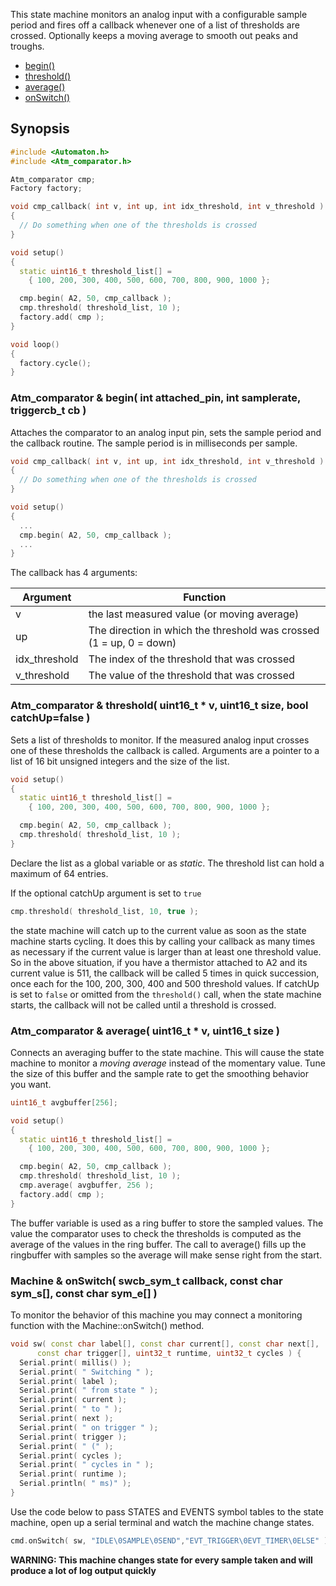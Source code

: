 This state machine monitors an analog input with a configurable sample period and fires off a callback whenever one of a list of thresholds are crossed. Optionally keeps a moving average to smooth out peaks and troughs.

* [begin()](#atm_comparator--begin-int-attached_pin-int-samplerate-triggercb_t-cb-)
* [threshold()](#atm_comparator--threshold-uint16_t--v-uint16_t-size-bool-catchupfalse-)
* [average()](#atm_comparator---average-uint16_t--v-uint16_t-size-)
* [onSwitch()](#machine--onswitch-swcb_sym_t-callback-const-char-sym_s-const-char-sym_e-)

## Synopsis ##

```c++
#include <Automaton.h>
#include <Atm_comparator.h>

Atm_comparator cmp;
Factory factory;

void cmp_callback( int v, int up, int idx_threshold, int v_threshold )
{
  // Do something when one of the thresholds is crossed
}

void setup()
{
  static uint16_t threshold_list[] = 
    { 100, 200, 300, 400, 500, 600, 700, 800, 900, 1000 }; 

  cmp.begin( A2, 50, cmp_callback );
  cmp.threshold( threshold_list, 10 );
  factory.add( cmp );
}

void loop()
{
  factory.cycle();
}
```

### Atm_comparator & begin( int attached_pin, int samplerate, triggercb_t cb ) ###

Attaches the comparator to an analog input pin, sets the sample period and the callback routine. The sample period is in milliseconds per sample.

```c++
void cmp_callback( int v, int up, int idx_threshold, int v_threshold )
{
  // Do something when one of the thresholds is crossed
}

void setup()
{
  ...
  cmp.begin( A2, 50, cmp_callback );
  ...
}
```

The callback has 4 arguments:

Argument | Function
-------- | --------
v | the last measured value (or moving average)
up  | The direction in which the threshold was crossed (1 = up, 0 = down)
idx_threshold | The index of the threshold that was crossed
v_threshold | The value of the threshold that was crossed

### Atm_comparator & threshold( uint16_t * v, uint16_t size, bool catchUp=false ) ###

Sets a list of thresholds to monitor. If the measured analog input crosses one of these thresholds the callback is called. Arguments are a pointer to a list of 16 bit unsigned integers and the size of the list.

```c++
void setup()
{
  static uint16_t threshold_list[] = 
    { 100, 200, 300, 400, 500, 600, 700, 800, 900, 1000 }; 

  cmp.begin( A2, 50, cmp_callback );
  cmp.threshold( threshold_list, 10 );
}
```
Declare the list as a global variable or as *static*. The threshold list can hold a maximum of 64 entries.

If the optional catchUp argument is set to `true`
```c++
cmp.threshold( threshold_list, 10, true );
```
the state machine will catch up to the current value as soon as the state machine starts cycling. It does this by calling your callback as many times as necessary if the current value is larger than at least one threshold value. So in the above situation, if you have a thermistor attached to A2 and its current value is 511, the callback will be called 5 times in quick succession, once each for the 100, 200, 300, 400 and 500 threshold values. If catchUp is set to `false` or omitted from the `threshold()` call, when the state machine starts, the callback will not be called until a threshold is crossed.

### Atm_comparator &  average( uint16_t * v, uint16_t size ) ###

Connects an averaging buffer to the state machine. This will cause the state machine to monitor a *moving average* instead of the momentary value. Tune the size of this buffer and the sample rate to get the smoothing behavior you want.

```c++
uint16_t avgbuffer[256];

void setup()
{
  static uint16_t threshold_list[] = 
    { 100, 200, 300, 400, 500, 600, 700, 800, 900, 1000 }; 

  cmp.begin( A2, 50, cmp_callback );
  cmp.threshold( threshold_list, 10 );
  cmp.average( avgbuffer, 256 );
  factory.add( cmp );
}
```
The buffer variable is used as a ring buffer to store the sampled values. The value the comparator uses to check the thresholds is computed as the average of the values in the ring buffer. The call to average() fills up the ringbuffer with samples so the average will make sense right from the start.

### Machine & onSwitch( swcb_sym_t callback, const char sym_s[], const char sym_e[] ) ###

To monitor the behavior of this machine you may connect a monitoring function with the Machine::onSwitch() method. 

```c++
void sw( const char label[], const char current[], const char next[], 
      const char trigger[], uint32_t runtime, uint32_t cycles ) {
  Serial.print( millis() );
  Serial.print( " Switching " );
  Serial.print( label );
  Serial.print( " from state " );
  Serial.print( current );
  Serial.print( " to " );
  Serial.print( next );
  Serial.print( " on trigger " );
  Serial.print( trigger );
  Serial.print( " (" );
  Serial.print( cycles );
  Serial.print( " cycles in " );
  Serial.print( runtime );
  Serial.println( " ms)" );
}
```

Use the code below to pass STATES and EVENTS symbol tables to the state machine, open up a serial terminal and watch the machine change states. 

```c++
cmd.onSwitch( sw, "IDLE\0SAMPLE\0SEND","EVT_TRIGGER\0EVT_TIMER\0ELSE" );
```

**WARNING: This machine changes state for every sample taken and will produce a lot of log output quickly**
